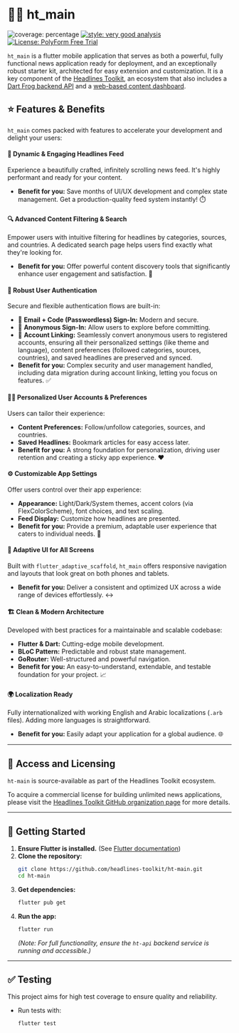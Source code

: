 # 📱✨ ht_main

![coverage: percentage](https://img.shields.io/badge/coverage-XX-green)
[![style: very good analysis](https://img.shields.io/badge/style-very_good_analysis-B22C89.svg)](https://pub.dev/packages/very_good_analysis)
[![License: PolyForm Free Trial](https://img.shields.io/badge/License-PolyForm%20Free%20Trial-blue)](https://polyformproject.org/licenses/free-trial/1.0.0)

`ht_main` is a flutter mobile application that serves as both a powerful, fully functional news application ready for deployment, and an exceptionally robust starter kit, architected for easy extension and customization. It is a key component of the [Headlines Toolkit](https://github.com/headlines-toolkit), an ecosystem that also includes a [Dart Frog backend API](https://github.com/headlines-toolkit/ht-api) and a [web-based content dashboard](https://github.com/headlines-toolkit/ht-dashboard).

## ⭐ Features & Benefits

`ht_main` comes packed with features to accelerate your development and delight your users:

#### 📰 **Dynamic & Engaging Headlines Feed**
Experience a beautifully crafted, infinitely scrolling news feed. It's highly performant and ready for your content.
*   **Benefit for you:** Save months of UI/UX development and complex state management. Get a production-quality feed system instantly! ⏱️

#### 🔍 **Advanced Content Filtering & Search**
Empower users with intuitive filtering for headlines by categories, sources, and countries. A dedicated search page helps users find exactly what they're looking for.
*   **Benefit for you:** Offer powerful content discovery tools that significantly enhance user engagement and satisfaction. 🎯

#### 🔐 **Robust User Authentication**
Secure and flexible authentication flows are built-in:
*   📧 **Email + Code (Passwordless) Sign-In:** Modern and secure.
*   👤 **Anonymous Sign-In:** Allow users to explore before committing.
*   🔗 **Account Linking:** Seamlessly convert anonymous users to registered accounts, ensuring all their personalized settings (like theme and language), content preferences (followed categories, sources, countries), and saved headlines are preserved and synced.
*   **Benefit for you:** Complex security and user management handled, including data migration during account linking, letting you focus on features. ✅

#### 🧑‍🎨 **Personalized User Accounts & Preferences**
Users can tailor their experience:
*   **Content Preferences:** Follow/unfollow categories, sources, and countries.
*   **Saved Headlines:** Bookmark articles for easy access later.
*   **Benefit for you:** A strong foundation for personalization, driving user retention and creating a sticky app experience. ❤️

#### ⚙️ **Customizable App Settings**
Offer users control over their app experience:
*   **Appearance:** Light/Dark/System themes, accent colors (via FlexColorScheme), font choices, and text scaling.
*   **Feed Display:** Customize how headlines are presented.
*   **Benefit for you:** Provide a premium, adaptable user experience that caters to individual needs. 🔧

#### 📱 **Adaptive UI for All Screens**
Built with `flutter_adaptive_scaffold`, `ht_main` offers responsive navigation and layouts that look great on both phones and tablets.
*   **Benefit for you:** Deliver a consistent and optimized UX across a wide range of devices effortlessly. ↔️

#### 🏗️ **Clean & Modern Architecture**
Developed with best practices for a maintainable and scalable codebase:
*   **Flutter & Dart:** Cutting-edge mobile development.
*   **BLoC Pattern:** Predictable and robust state management.
*   **GoRouter:** Well-structured and powerful navigation.
*   **Benefit for you:** An easy-to-understand, extendable, and testable foundation for your project. 📈

#### 🌍 **Localization Ready**
Fully internationalized with working English and Arabic localizations (`.arb` files). Adding more languages is straightforward.
*   **Benefit for you:** Easily adapt your application for a global audience. 🌐

---

## 🔑 Access and Licensing

`ht-main` is source-available as part of the Headlines Toolkit ecosystem.

To acquire a commercial license for building unlimited news applications, please visit 
the [Headlines Toolkit GitHub organization page](https://github.com/headlines-toolkit)
for more details.

---

## 🚀 Getting Started

1.  **Ensure Flutter is installed.** (See [Flutter documentation](https://flutter.dev/docs/get-started/install))
2.  **Clone the repository:**
    ```bash
    git clone https://github.com/headlines-toolkit/ht-main.git
    cd ht-main
    ```
3.  **Get dependencies:**
    ```bash
    flutter pub get
    ```
4.  **Run the app:**
    ```bash
    flutter run
    ```
    *(Note: For full functionality, ensure the `ht-api` backend service is running and accessible.)*

---

## ✅ Testing

This project aims for high test coverage to ensure quality and reliability.

*   Run tests with:
    ```bash
    flutter test
    ```
